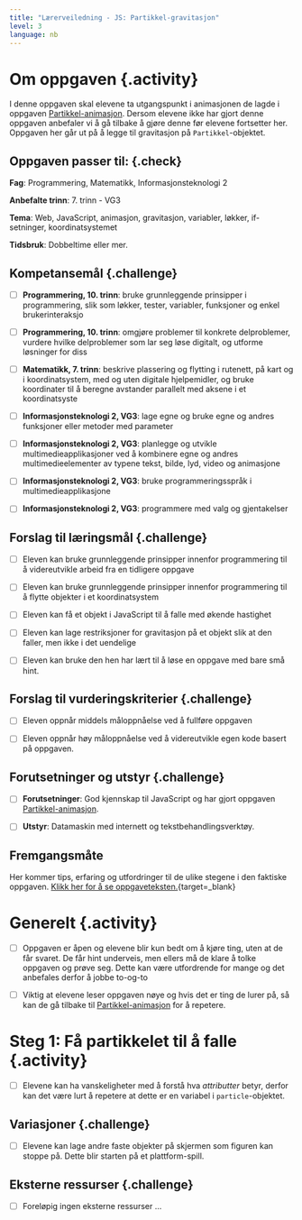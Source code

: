 ```yaml
---
title: "Lærerveiledning - JS: Partikkel-gravitasjon"
level: 3
language: nb
---
```



# Om oppgaven {.activity}

 I denne oppgaven skal elevene ta utgangspunkt i animasjonen de lagde i oppgaven
 [Partikkel-animasjon](../partikkel_animasjon/partikkel_animasjon.html). Dersom
 elevene ikke har gjort denne oppgaven anbefaler vi å gå tilbake å gjøre denne
 før elevene fortsetter her. Oppgaven her går ut på å legge til gravitasjon på
 `Partikkel`-objektet.

## Oppgaven passer til: {.check}

 __Fag__: Programmering, Matematikk, Informasjonsteknologi 2

__Anbefalte trinn__: 7. trinn - VG3

__Tema__: Web, JavaScript, animasjon, gravitasjon, variabler, løkker,
if-setninger, koordinatsystemet

__Tidsbruk__: Dobbeltime eller mer.

## Kompetansemål {.challenge}

- [ ] __Programmering, 10. trinn__: bruke grunnleggende prinsipper i
       programmering, slik som løkker, tester, variabler, funksjoner og enkel
       brukerinteraksjo

- [ ] __Programmering, 10. trinn__: omgjøre problemer til konkrete delproblemer,
       vurdere hvilke delproblemer som lar seg løse digitalt, og utforme
       løsninger for diss

- [ ] __Matematikk, 7. trinn__: beskrive plassering og flytting i rutenett, på
      kart og i koordinatsystem, med og uten digitale hjelpemidler, og bruke
      koordinater til å beregne avstander parallelt med aksene i et
      koordinatsyste

- [ ] __Informasjonsteknologi 2, VG3__: lage egne og bruke egne og andres
      funksjoner eller metoder med parameter

- [ ] __Informasjonsteknologi 2, VG3__: planlegge og utvikle
      multimedieapplikasjoner ved å kombinere egne og andres multimedieelementer
      av typene tekst, bilde, lyd, video og animasjone

- [ ] __Informasjonsteknologi 2, VG3__: bruke programmeringsspråk i
      multimedieapplikasjone

- [ ] __Informasjonsteknologi 2, VG3__: programmere med valg og gjentakelser

## Forslag til læringsmål {.challenge}

- [ ] Eleven kan bruke grunnleggende prinsipper innenfor programmering til å
      videreutvikle arbeid fra en tidligere oppgave

- [ ] Eleven kan bruke grunnleggende prinsipper innenfor programmering til å
      flytte objekter i et koordinatsystem

- [ ] Eleven kan få et objekt i JavaScript til å falle med økende hastighet

- [ ] Eleven kan lage restriksjoner for gravitasjon på et objekt slik at den
      faller, men ikke i det uendelige

- [ ] Eleven kan bruke den hen har lært til å løse en oppgave med bare små hint.

## Forslag til vurderingskriterier {.challenge}

- [ ] Eleven oppnår middels måloppnåelse ved å fullføre oppgaven

- [ ] Eleven oppnår høy måloppnåelse ved å videreutvikle egen kode basert på
      oppgaven.

## Forutsetninger og utstyr {.challenge}

- [ ] __Forutsetninger__: God kjennskap til JavaScript og har gjort oppgaven
       [Partikkel-animasjon](../partikkel_animasjon/partikkel_animasjon.html).

- [ ] __Utstyr__: Datamaskin med internett og tekstbehandlingsverktøy.


## Fremgangsmåte
Her kommer tips, erfaring og utfordringer til de ulike stegene i den faktiske
oppgaven. [Klikk her for å se
oppgaveteksten.](../partikkel_gravitasjon/partikkel_gravitasjon.html){target=_blank}


# Generelt {.activity}

- [ ] Oppgaven er åpen og elevene blir kun bedt om å kjøre ting, uten at de får
       svaret. De får hint underveis, men ellers må de klare å tolke oppgaven og
       prøve seg. Dette kan være utfordrende for mange og det anbefales derfor å
       jobbe to-og-to

- [ ] Viktig at elevene leser oppgaven nøye og hvis det er ting de lurer på, så
      kan de gå tilbake til
      [Partikkel-animasjon](../partikkel_animasjon/partikkel_animasjon.html) for
      å repetere.


# Steg 1: Få partikkelet til å falle {.activity}

- [ ] Elevene kan ha vanskeligheter med å forstå hva _attributter_ betyr, derfor
       kan det være lurt å repetere at dette er en variabel i
       `particle`-objektet.

## Variasjoner {.challenge}

- [ ] Elevene kan lage andre faste objekter på skjermen som figuren kan stoppe
       på. Dette blir starten på et plattform-spill.

## Eksterne ressurser {.challenge}

- [ ] Foreløpig ingen eksterne ressurser ...

